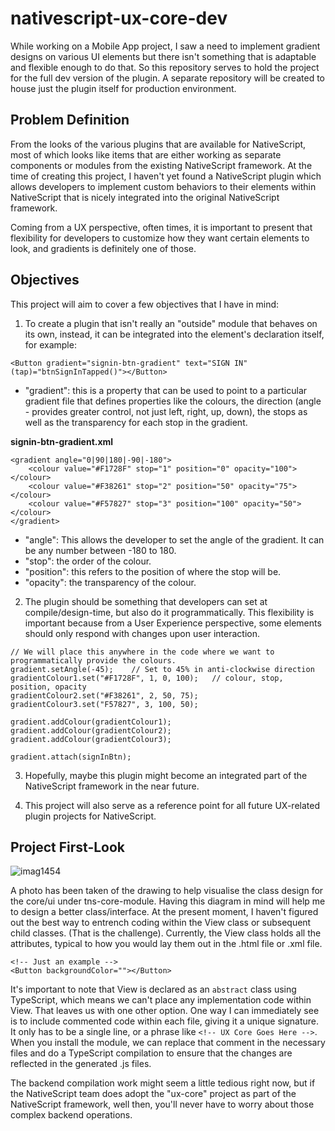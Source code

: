 # nativescript-ux-core-dev

While working on a Mobile App project, I saw a need to implement gradient designs on various UI elements but there isn't something that is adaptable and flexible enough to do that. So this repository serves to hold the project for the full dev version of the plugin. A separate repository will be created to house just the plugin itself for production environment.

## Problem Definition

From the looks of the various plugins that are available for NativeScript, most of which looks like items that are either working as separate components or modules from the existing NativeScript framework. At the time of creating this project, I haven't yet found a NativeScript plugin which allows developers to implement custom behaviors to their elements within NativeScript that is nicely integrated into the original NativeScript framework.

Coming from a UX perspective, often times, it is important to present that flexibility for developers to customize how they want certain elements to look, and gradients is definitely one of those.

## Objectives

This project will aim to cover a few objectives that I have in mind:

1. To create a plugin that isn't really an "outside" module that behaves on its own, instead, it can be integrated into the element's declaration itself, for example:
```
<Button gradient="signin-btn-gradient" text="SIGN IN" (tap)="btnSignInTapped()"></Button>
```
   - "gradient": this is a property that can be used to point to a particular gradient file that defines properties like the colours, the direction (angle - provides greater control, not just left, right, up, down), the stops as well as the transparency for each stop in the gradient.

**signin-btn-gradient.xml**

```
<gradient angle="0|90|180|-90|-180">
    <colour value="#F1728F" stop="1" position="0" opacity="100"></colour>
    <colour value="#F38261" stop="2" position="50" opacity="75"></colour>
    <colour value="#F57827" stop="3" position="100" opacity="50"></colour>
</gradient>
```

   - "angle": This allows the developer to set the angle of the gradient. It can be any number between -180 to 180.
   - "stop": the order of the colour.
   - "position": this refers to the position of where the stop will be.
   - "opacity": the transparency of the colour.

2. The plugin should be something that developers can set at compile/design-time, but also do it programmatically. This flexibility is important because from a User Experience perspective, some elements should only respond with changes upon user interaction.

```
// We will place this anywhere in the code where we want to programmatically provide the colours.
gradient.setAngle(-45);    // Set to 45% in anti-clockwise direction
gradientColour1.set("#F1728F", 1, 0, 100);   // colour, stop, position, opacity
gradientColour2.set("#F38261", 2, 50, 75);
gradientColour3.set("F57827", 3, 100, 50);

gradient.addColour(gradientColour1);
gradient.addColour(gradientColour2);
gradient.addColour(gradientColour3);

gradient.attach(signInBtn);
```

3. Hopefully, maybe this plugin might become an integrated part of the NativeScript framework in the near future.

4. This project will also serve as a reference point for all future UX-related plugin projects for NativeScript.

## Project First-Look

![imag1454](https://user-images.githubusercontent.com/10084397/33321465-cb1631b8-d480-11e7-9720-3af79ca8127b.jpg)

A photo has been taken of the drawing to help visualise the class design for the core/ui under tns-core-module. Having this diagram in mind will help me to design a better class/interface. At the present moment, I haven't figured out the best way to entrench coding within the View class or subsequent child classes. (That is the challenge). Currently, the View class holds all the attributes, typical to how you would lay them out in the .html file or .xml file.

```
<!-- Just an example -->
<Button backgroundColor=""></Button>
```

It's important to note that View is declared as an ```abstract``` class using TypeScript, which means we can't place any implementation code within View. That leaves us with one other option. One way I can immediately see is to include commented code within each file, giving it a unique signature. It only has to be a single line, or a phrase like ```<!-- UX Core Goes Here -->```. When you install the module, we can replace that comment in the necessary files and do a TypeScript compilation to ensure that the changes are reflected in the generated .js files.

The backend compilation work might seem a little tedious right now, but if the NativeScript team does adopt the "ux-core" project as part of the NativeScript framework, well then, you'll never have to worry about those complex backend operations.
